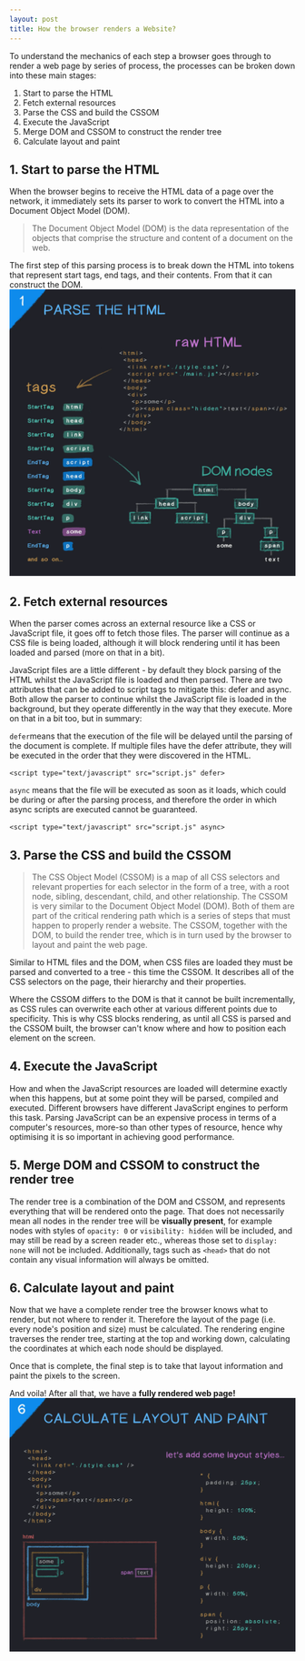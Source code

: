 ```yaml
---
layout: post
title: How the browser renders a Website?
---
```


To understand the mechanics of each step a browser goes through to render a web page by series of process, the processes can be broken down into these main stages:

1. Start to parse the HTML
2. Fetch external resources
3. Parse the CSS and build the CSSOM
4. Execute the JavaScript
5. Merge DOM and CSSOM to construct the render tree
6. Calculate layout and paint

## 1. Start to parse the HTML

When the browser begins to receive the HTML data of a page over the network, it immediately sets its parser to work to convert the HTML into a Document Object Model (DOM).

> The Document Object Model (DOM) is the data representation of the objects that comprise the structure and content of a document on the web.

The first step of this parsing process is to break down the HTML into tokens that represent start tags, end tags, and their contents. From that it can construct the DOM.
<img src="https://raw.githubusercontent.com/notkiran/blog/master/img/blog/21_09_18/step-1.webp" alt="step-1">

## 2. Fetch external resources

When the parser comes across an external resource like a CSS or JavaScript file, it goes off to fetch those files. The parser will continue as a CSS file is being loaded, although it will block rendering until it has been loaded and parsed (more on that in a bit).

JavaScript files are a little different - by default they block parsing of the HTML whilst the JavaScript file is loaded and then parsed. There are two attributes that can be added to script tags to mitigate this: defer and async. Both allow the parser to continue whilst the JavaScript file is loaded in the background, but they operate differently in the way that they execute. More on that in a bit too, but in summary:

`defer`means that the execution of the file will be delayed until the parsing of the document is complete. If multiple files have the defer attribute, they will be executed in the order that they were discovered in the HTML.

```
<script type="text/javascript" src="script.js" defer>
```

`async` means that the file will be executed as soon as it loads, which could be during or after the parsing process, and therefore the order in which async scripts are executed cannot be guaranteed.

```
<script type="text/javascript" src="script.js" async>
```

## 3. Parse the CSS and build the CSSOM

> The CSS Object Model (CSSOM) is a map of all CSS selectors and relevant properties for each selector in the form of a tree, with a root node, sibling, descendant, child, and other relationship. The CSSOM is very similar to the Document Object Model (DOM). Both of them are part of the critical rendering path which is a series of steps that must happen to properly render a website.
> The CSSOM, together with the DOM, to build the render tree, which is in turn used by the browser to layout and paint the web page.

Similar to HTML files and the DOM, when CSS files are loaded they must be parsed and converted to a tree - this time the CSSOM. It describes all of the CSS selectors on the page, their hierarchy and their properties.

Where the CSSOM differs to the DOM is that it cannot be built incrementally, as CSS rules can overwrite each other at various different points due to specificity. This is why CSS blocks rendering, as until all CSS is parsed and the CSSOM built, the browser can't know where and how to position each element on the screen.

## 4. Execute the JavaScript

How and when the JavaScript resources are loaded will determine exactly when this happens, but at some point they will be parsed, compiled and executed. Different browsers have different JavaScript engines to perform this task. Parsing JavaScript can be an expensive process in terms of a computer's resources, more-so than other types of resource, hence why optimising it is so important in achieving good performance.

## 5. Merge DOM and CSSOM to construct the render tree

The render tree is a combination of the DOM and CSSOM, and represents everything that will be rendered onto the page. That does not necessarily mean all nodes in the render tree will be **visually present**, for example nodes with styles of `opacity: 0` or `visibility: hidden` will be included, and may still be read by a screen reader etc., whereas those set to `display: none` will not be included. Additionally, tags such as `<head>` that do not contain any visual information will always be omitted.

## 6. Calculate layout and paint

Now that we have a complete render tree the browser knows what to render, but not where to render it. Therefore the layout of the page (i.e. every node's position and size) must be calculated. The rendering engine traverses the render tree, starting at the top and working down, calculating the coordinates at which each node should be displayed.

Once that is complete, the final step is to take that layout information and paint the pixels to the screen.

And voila! After all that, we have a **fully rendered web page!**
<img src="https://raw.githubusercontent.com/notkiran/blog/master/img/blog/21_09_18/step-6.webp" alt="step-6">
